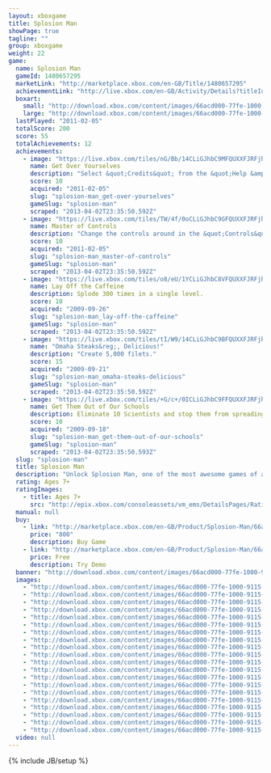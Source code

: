 ```yaml
---
layout: xboxgame
title: Splosion Man
showPage: true
tagline: ""
group: xboxgame
weight: 22
game: 
  name: Splosion Man
  gameId: 1480657295
  marketLink: "http://marketplace.xbox.com/en-GB/Title/1480657295"
  achievementLink: "http://live.xbox.com/en-GB/Activity/Details?titleId=1480657295"
  boxart: 
    small: "http://download.xbox.com/content/images/66acd000-77fe-1000-9115-d8025841098f/1033/boxartsm.jpg"
    large: "http://download.xbox.com/content/images/66acd000-77fe-1000-9115-d8025841098f/1033/boxartlg.jpg"
  lastPlayed: "2011-02-05"
  totalScore: 200
  score: 55
  totalAchievements: 12
  achievements: 
    - image: "https://live.xbox.com/tiles/nG/Bb/14CLiGJhbC9MFQUXXFJRFjhmL2FjaC8wLzgAAAAA5+fn+HRghw==.jpg"
      name: Get Over Yourselves
      description: "Select &quot;Credits&quot; from the &quot;Help &amp; Options&quot; menu and watch the whole thing."
      score: 10
      acquired: "2011-02-05"
      slug: "splosion-man_get-over-yourselves"
      gameSlug: "splosion-man"
      scraped: "2013-04-02T23:35:50.592Z"
    - image: "https://live.xbox.com/tiles/TW/4f/0oCLiGJhbC9GFQUXXFJRFjhmL2FjaC8wLzIAAAAA5+fn-TBuVg==.jpg"
      name: Master of Controls
      description: "Change the controls around in the &quot;Controls&quot; menu."
      score: 10
      acquired: "2011-02-05"
      slug: "splosion-man_master-of-controls"
      gameSlug: "splosion-man"
      scraped: "2013-04-02T23:35:50.592Z"
    - image: "https://live.xbox.com/tiles/o8/eU/1YCLiGJhbC8VFQUXXFJRFjhmL2FjaC8wL2EAAAAA5+fn+rvHuA==.jpg"
      name: Lay Off the Caffeine
      description: Splode 300 times in a single level.
      score: 10
      acquired: "2009-09-26"
      slug: "splosion-man_lay-off-the-caffeine"
      gameSlug: "splosion-man"
      scraped: "2013-04-02T23:35:50.592Z"
    - image: "https://live.xbox.com/tiles/tI/W9/14CLiGJhbC9BFQUXXFJRFjhmL2FjaC8wLzUAAAAA5+fn+JKFrw==.jpg"
      name: "Omaha Steaks&reg;, Delicious!"
      description: "Create 5,000 filets."
      score: 15
      acquired: "2009-09-21"
      slug: "splosion-man_omaha-steaks-delicious"
      gameSlug: "splosion-man"
      scraped: "2013-04-02T23:35:50.592Z"
    - image: "https://live.xbox.com/tiles/+G/c+/0ICLiGJhbC9FFQUXXFJRFjhmL2FjaC8wLzEAAAAA5+fn-xFn4w==.jpg"
      name: Get Them Out of Our Schools
      description: Eliminate 10 Scientists and stop them from spreading their filthy lies.
      score: 10
      acquired: "2009-09-18"
      slug: "splosion-man_get-them-out-of-our-schools"
      gameSlug: "splosion-man"
      scraped: "2013-04-02T23:35:50.593Z"
  slug: "splosion-man"
  title: Splosion Man
  description: "Unlock Splosion Man, one of the most awesome games of all time.  The full version of Splosion Man includes an unlockable premium dashboard theme, free gamerpics, and even avatar accessories!  You&rsquo;ve sploded the rest, now splode the best.  Splosion Man has a fifty level single-player campaign and a separate fifty level multiplayer cooperative campaign. There are no refunds for this item. For more information, see www.xbox.com/live/accounts."
  rating: Ages 7+
  ratingImages: 
    - title: Ages 7+
      src: "http://epix.xbox.com/consoleassets/vm_ems/DetailsPages/RatingSystemID/14/default/Values/14002.png"
  manual: null
  buy: 
    - link: "http://marketplace.xbox.com/en-GB/Product/Splosion-Man/66acd000-77fe-1000-9115-d8025841098f?purchase=1&amp;DownloadType=Game"
      price: "800"
      description: Buy Game
    - link: "http://marketplace.xbox.com/en-GB/Product/Splosion-Man/66acd000-77fe-1000-9115-d8025841098f?purchase=1&amp;DownloadType=GameDemo"
      price: Free
      description: Try Demo
  banner: "http://download.xbox.com/content/images/66acd000-77fe-1000-9115-d8025841098f/1033/banner.png"
  images: 
    - "http://download.xbox.com/content/images/66acd000-77fe-1000-9115-d8025841098f/1033/screenlg1.jpg"
    - "http://download.xbox.com/content/images/66acd000-77fe-1000-9115-d8025841098f/1033/screenlg2.jpg"
    - "http://download.xbox.com/content/images/66acd000-77fe-1000-9115-d8025841098f/1033/screenlg3.jpg"
    - "http://download.xbox.com/content/images/66acd000-77fe-1000-9115-d8025841098f/1033/screenlg4.jpg"
    - "http://download.xbox.com/content/images/66acd000-77fe-1000-9115-d8025841098f/1033/screenlg5.jpg"
    - "http://download.xbox.com/content/images/66acd000-77fe-1000-9115-d8025841098f/1033/screenlg6.jpg"
    - "http://download.xbox.com/content/images/66acd000-77fe-1000-9115-d8025841098f/1033/screenlg7.jpg"
    - "http://download.xbox.com/content/images/66acd000-77fe-1000-9115-d8025841098f/1033/screenlg8.jpg"
    - "http://download.xbox.com/content/images/66acd000-77fe-1000-9115-d8025841098f/1033/screenlg9.jpg"
    - "http://download.xbox.com/content/images/66acd000-77fe-1000-9115-d8025841098f/1033/screenlg10.jpg"
    - "http://download.xbox.com/content/images/66acd000-77fe-1000-9115-d8025841098f/1033/screenlg11.jpg"
    - "http://download.xbox.com/content/images/66acd000-77fe-1000-9115-d8025841098f/1033/screenlg12.jpg"
    - "http://download.xbox.com/content/images/66acd000-77fe-1000-9115-d8025841098f/1033/screenlg13.jpg"
    - "http://download.xbox.com/content/images/66acd000-77fe-1000-9115-d8025841098f/1033/screenlg14.jpg"
    - "http://download.xbox.com/content/images/66acd000-77fe-1000-9115-d8025841098f/1033/screenlg15.jpg"
    - "http://download.xbox.com/content/images/66acd000-77fe-1000-9115-d8025841098f/1033/screenlg16.jpg"
    - "http://download.xbox.com/content/images/66acd000-77fe-1000-9115-d8025841098f/1033/screenlg17.jpg"
    - "http://download.xbox.com/content/images/66acd000-77fe-1000-9115-d8025841098f/1033/screenlg18.jpg"
    - "http://download.xbox.com/content/images/66acd000-77fe-1000-9115-d8025841098f/1033/screenlg19.jpg"
    - "http://download.xbox.com/content/images/66acd000-77fe-1000-9115-d8025841098f/1033/screenlg20.jpg"
  video: null
---
```

{% include JB/setup %}